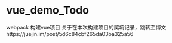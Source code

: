 # vue_demo_Todo
webpack 构建vue项目
关于在本次构建项目的爬坑记录，跳转至博文https://juejin.im/post/5d6c84cbf265da03ba325a56
